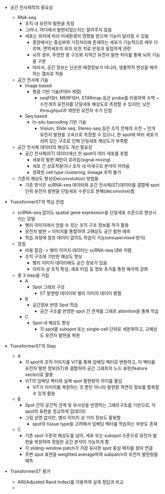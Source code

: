 - 공간 전사체학의 중요성
	- RNA-seq
		- 조직 내 유전자 발현을 측정
		- 그러나, 어디에서 발현되었는지는 알려주지 않음
		- 세포는 위치에 따라 미세환경의 영향을 받으며 기능이 달라질 수 있음
			- 종양에서는 중심부와 가장자리에 존재하는 세포가 기능적으로 매우 다르며, 면역세포의 위치 또한 치료 반응과 밀접하게 관련
			- 뇌의 경우, 뚜렷한 층 구조와 지역간 유전자 발현 차이를 통해 뇌의 기능을 구분
			- 따라서, 공간 정보는 단순한 배경정보가 아니라, 생물학적 현상을 해석하는 열쇠로 작용
	- 공간 전사체 기술
		- Image based
			- 형광 기반 기술(FISH 계열)
				- seqFISH, MERFISH, STARmap 등은 probe를 이용하여 수백 ~ 수천개의 유전자를 단일세포 해상도로 측정할 수 있지만, 낮은 throughput과 제한된 유전자 수가 단점
		- Seq based
			- In-situ barcoding 기반 기술
				- Visium, Slide seq, Stereo-seq 등은 조직 전체의 수천 ~ 만개 유전자 발현을 고속으로 측정할 수 있으나, 한 spot에 여러 세포가 섞여 있는 구조로 인해 단일세포 해상도가 부족함
	- 공간 전사체 데이터의 해상도 개선 필요성
		- 공간 전사체(ST) 데이터에선 한 spot이 여러 세포를 포함
			- 세포의 발현 패턴이 흐려짐(signal mixing)
			- 세포 간 상호작용이나 조직 내 미세구조 분석이 어려움
			- 정확한 cell type clustering, lineage 추적 불가
	- 기존의 해상도 향상(Deconvolution) 방법들
		- 기존 방식은 scRNA-seq 데이터와 공간 전사체(ST)데이터를 결합해 spot 단위 유전자 발현을 단일세포 수준으로 분해(deconvolve)함

- TransformerST의 핵심 컨셉
	- scRNA-seq 없이도 spatial gene expression을 단일세포 수준으로 향상시키는 모델
		- 병리 이미지에서 얻을 수 있는 조직 구조 정보를 적극 활용
		- 유전자 발현 + 이미지를 통합하여 고해상도 공간 발현 예측
		- 학습 과정에 참조 데이터 없이도 학습이 가능(unsupervised 방식)
	- 장점
		- 비용 절감 -> 병리 이미지 데이터는 scRNA-seq 대비 저렴
		- 조직 구조에 기반한 해상도 향상
			- 병리 이미지 데이터에도 공간 정보가 있음
			- 이미지 상 조직 특성, 세포 타입 등 정보 추가를 통한 해석력 강화
	- 총 3 step을 거침
		- A
			- Spot 그래프 구성
				- ST 발현량 데이터와 병리 이미지 데이터 통합
		- B
			- 공간정보 반영 Spot 학습
				- 공간 구조를 반영한 spot 간 관계를 그래프 attention을 통해 학습
		- C
			- Spot 내 해상도 향상
				- 각 spot을 subspot 또는 single-cell 단위로 세분화하고, 고해상도 유전자 발현을 복원
- TransformerST의 Step
	- A
		- 각 spot의 조직 이미지를 ViT를 통해 임베딩 벡터로 변환하고, 이 벡터를 유전자 발현 정보(ST)와 결합하여 공간 그래프의 노드 표현(feature vector)로 활용
		- ViT의 임베딩 벡터와 실제 spot 발현량의 차이를 줄임
			- ViT가 이미지를 복원하는 것 뿐만 아니라 발현량 측면의 정보를 함축할 수 있게 활용
	- B
		- Spot 간의 공간적 관계 및 유사성을 반영하는 그래프구조를 기반으로, 각 spot의 표현을 정교하게 업데이트
		- 그림 상엔 없지만, 병리 이미지 상 거리 정보도 활용함
			- spot의 tissue type을 고려해서 임베딩 벡터를 학습하는 부분도 존재
	- C
		- 기존 spot 수준의 해상도를 넘어, 세포 또는 subspot 수준으로 유전자 발현을 복원하여 정밀한 공간 분석이 가능하게 함
		- 각 sliding-window patch가 가장 유사한 spot 중심 패치를 찾아 연결
		- 주변 spot 표현을 weighted average하여 subpatch의 유전자 발현량을 예측
- TransformerST 평가
	- ARI(Adjusted Rand Index)를 이용하여 실제 정답과 비교
	- 